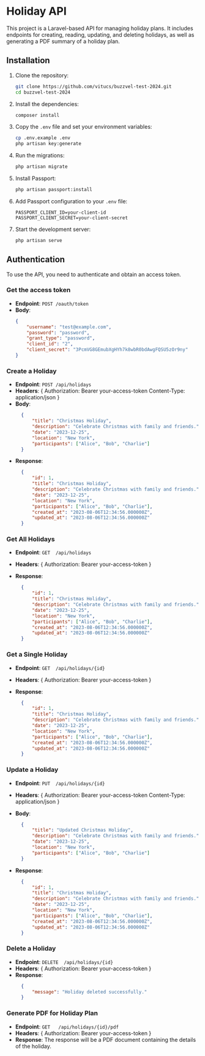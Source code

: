 # Holiday API

This project is a Laravel-based API for managing holiday plans. It includes endpoints for creating, reading, updating, and deleting holidays, as well as generating a PDF summary of a holiday plan.

## Installation

1. Clone the repository:
    ```bash
    git clone https://github.com/vitucs/buzzvel-test-2024.git
    cd buzzvel-test-2024
    ```

2. Install the dependencies:
    ```bash
    composer install
    ```

3. Copy the `.env` file and set your environment variables:
    ```bash
    cp .env.example .env
    php artisan key:generate
    ```

4. Run the migrations:
    ```bash
    php artisan migrate
    ```

5. Install Passport:
    ```bash
    php artisan passport:install
    ```

6. Add Passport configuration to your `.env` file:
    ```env
    PASSPORT_CLIENT_ID=your-client-id
    PASSPORT_CLIENT_SECRET=your-client-secret
    ```

7. Start the development server:
    ```bash
    php artisan serve
    ```

## Authentication

To use the API, you need to authenticate and obtain an access token.

### Get the access token

- **Endpoint**: `POST /oauth/token`
- **Body**:
  ```json
  {
      "username": "test@example.com",
      "password": "password",
      "grant_type": "password",
      "client_id": "2",
      "client_secret": "3PcmVG8GEmubXgHYh7k8wbR0bdAwgFQSU5zOr9ny"
  }

### Create a Holiday

- **Endpoint**: `POST /api/holidays`
- **Headers**: {
                    Authorization: Bearer your-access-token
                    Content-Type: application/json
                }
- **Body**:
  ```json
    {
        "title": "Christmas Holiday",
        "description": "Celebrate Christmas with family and friends.",
        "date": "2023-12-25",
        "location": "New York",
        "participants": ["Alice", "Bob", "Charlie"]
    }

- **Response**:
  ```json
    {
        "id": 1,
        "title": "Christmas Holiday",
        "description": "Celebrate Christmas with family and friends.",
        "date": "2023-12-25",
        "location": "New York",
        "participants": ["Alice", "Bob", "Charlie"],
        "created_at": "2023-08-06T12:34:56.000000Z",
        "updated_at": "2023-08-06T12:34:56.000000Z"
    }

### Get All Holidays

- **Endpoint**: `GET  /api/holidays`
- **Headers**: {
                    Authorization: Bearer your-access-token
                }

- **Response**:
  ```json
    {
        "id": 1,
        "title": "Christmas Holiday",
        "description": "Celebrate Christmas with family and friends.",
        "date": "2023-12-25",
        "location": "New York",
        "participants": ["Alice", "Bob", "Charlie"],
        "created_at": "2023-08-06T12:34:56.000000Z",
        "updated_at": "2023-08-06T12:34:56.000000Z"
    }

### Get a Single Holiday

- **Endpoint**: `GET  /api/holidays/{id}`
- **Headers**: {
                    Authorization: Bearer your-access-token
                }

- **Response**:
  ```json
    {
        "id": 1,
        "title": "Christmas Holiday",
        "description": "Celebrate Christmas with family and friends.",
        "date": "2023-12-25",
        "location": "New York",
        "participants": ["Alice", "Bob", "Charlie"],
        "created_at": "2023-08-06T12:34:56.000000Z",
        "updated_at": "2023-08-06T12:34:56.000000Z"
    }

### Update a Holiday

- **Endpoint**: `PUT  /api/holidays/{id}`
- **Headers**: {
                    Authorization: Bearer your-access-token
                    Content-Type: application/json
                }

- **Body**:
  ```json
    {
        "title": "Updated Christmas Holiday",
        "description": "Celebrate Christmas with family and friends.",
        "date": "2023-12-25",
        "location": "New York",
        "participants": ["Alice", "Bob", "Charlie"]
    }

- **Response**:
  ```json
    {
        "id": 1,
        "title": "Christmas Holiday",
        "description": "Celebrate Christmas with family and friends.",
        "date": "2023-12-25",
        "location": "New York",
        "participants": ["Alice", "Bob", "Charlie"],
        "created_at": "2023-08-06T12:34:56.000000Z",
        "updated_at": "2023-08-06T12:34:56.000000Z"
    }

### Delete a Holiday

- **Endpoint**: `DELETE  /api/holidays/{id}`
- **Headers**:  {
                    Authorization: Bearer your-access-token
                }
- **Response**:
  ```json
    {
        "message": "Holiday deleted successfully."
    }

### Generate PDF for Holiday Plan

- **Endpoint**: `GET   /api/holidays/{id}/pdf`
- **Headers**: {
                    Authorization: Bearer your-access-token
                }
- **Response**: The response will be a PDF document containing the details of the holiday.